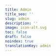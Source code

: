 ```yaml
---
title: Admin
title_seo: ''
slug: admin
description: ''
image: icon-alt.svg
toc: false
draft: false
noindex: true
translationKey: admin
---
```

